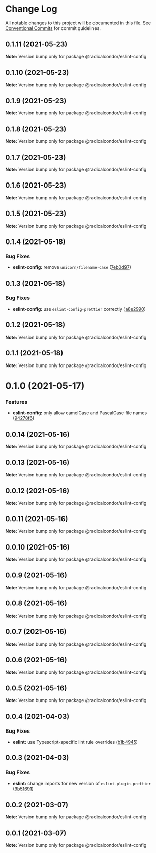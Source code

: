 # Change Log

All notable changes to this project will be documented in this file.
See [Conventional Commits](https://conventionalcommits.org) for commit guidelines.

## 0.1.11 (2021-05-23)

**Note:** Version bump only for package @radicalcondor/eslint-config





## 0.1.10 (2021-05-23)

**Note:** Version bump only for package @radicalcondor/eslint-config





## 0.1.9 (2021-05-23)

**Note:** Version bump only for package @radicalcondor/eslint-config





## 0.1.8 (2021-05-23)

**Note:** Version bump only for package @radicalcondor/eslint-config





## 0.1.7 (2021-05-23)

**Note:** Version bump only for package @radicalcondor/eslint-config





## 0.1.6 (2021-05-23)

**Note:** Version bump only for package @radicalcondor/eslint-config





## 0.1.5 (2021-05-23)

**Note:** Version bump only for package @radicalcondor/eslint-config





## 0.1.4 (2021-05-18)


### Bug Fixes

* **eslint-config:** remove `unicorn/filename-case` ([7eb0d97](https://github.com/radicalcondor/config/commit/7eb0d9736902157deb5df339148b7ff30d68ab0c))





## 0.1.3 (2021-05-18)


### Bug Fixes

* **eslint-config:** use `eslint-config-prettier` correctly ([a8e2990](https://github.com/radicalcondor/config/commit/a8e2990ebe0f023b7f894290650e35081ebdd05f))





## 0.1.2 (2021-05-18)

**Note:** Version bump only for package @radicalcondor/eslint-config





## 0.1.1 (2021-05-18)

**Note:** Version bump only for package @radicalcondor/eslint-config





# 0.1.0 (2021-05-17)


### Features

* **eslint-config:** only allow camelCase and PascalCase file names ([94278f6](https://github.com/radicalcondor/config/commit/94278f6637f55317b8f2d86257befcfa8ceb21d2))





## 0.0.14 (2021-05-16)

**Note:** Version bump only for package @radicalcondor/eslint-config





## 0.0.13 (2021-05-16)

**Note:** Version bump only for package @radicalcondor/eslint-config





## 0.0.12 (2021-05-16)

**Note:** Version bump only for package @radicalcondor/eslint-config





## 0.0.11 (2021-05-16)

**Note:** Version bump only for package @radicalcondor/eslint-config





## 0.0.10 (2021-05-16)

**Note:** Version bump only for package @radicalcondor/eslint-config





## 0.0.9 (2021-05-16)

**Note:** Version bump only for package @radicalcondor/eslint-config





## 0.0.8 (2021-05-16)

**Note:** Version bump only for package @radicalcondor/eslint-config





## 0.0.7 (2021-05-16)

**Note:** Version bump only for package @radicalcondor/eslint-config





## 0.0.6 (2021-05-16)

**Note:** Version bump only for package @radicalcondor/eslint-config





## 0.0.5 (2021-05-16)

**Note:** Version bump only for package @radicalcondor/eslint-config





## 0.0.4 (2021-04-03)


### Bug Fixes

* **eslint:** use Typescript-specific lint rule overrides ([b1b4945](https://github.com/radicalcondor/config/commit/b1b49459a5bf1bc7740ee0be11b534598bf3e3f9))





## 0.0.3 (2021-04-03)


### Bug Fixes

* **eslint:** change imports for new version of `eslint-plugin-prettier` ([9b51691](https://github.com/radicalcondor/config/commit/9b516912b2675d58d85d8393ca078fd63911285f))





## 0.0.2 (2021-03-07)

**Note:** Version bump only for package @radicalcondor/eslint-config





## 0.0.1 (2021-03-07)

**Note:** Version bump only for package @radicalcondor/eslint-config

